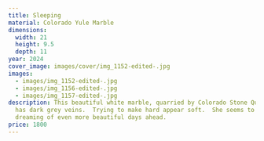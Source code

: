 ```yaml
---
title: Sleeping
material: Colorado Yule Marble
dimensions:
  width: 21
  height: 9.5
  depth: 11
year: 2024
cover_image: images/cover/img_1152-edited-.jpg
images:
  - images/img_1152-edited-.jpg
  - images/img_1156-edited-.jpg
  - images/img_1157-edited-.jpg
description: This beautiful white marble, quarried by Colorado Stone Quarries,
  has dark grey veins.  Trying to make hard appear soft.  She seems to be
  dreaming of even more beautiful days ahead.
price: 1800
---
```

